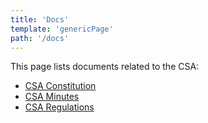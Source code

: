 ```yaml
---
title: 'Docs'
template: 'genericPage'
path: '/docs'
---
```


This page lists documents related to the CSA:

- [CSA Constitution](/documents/constitution.html)
- [CSA Minutes](/docs/minutes)
- [CSA Regulations](/documents/regulations.html)
